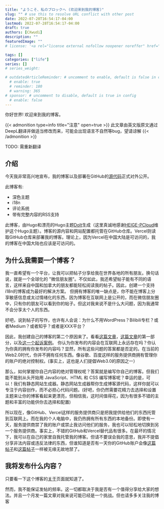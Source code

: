 ```yaml
---
title: "ようこそ、私のブロックへ (欢迎来到我的博客)"
slug: "" # use this to resolve URL conflict with other post
date: 2022-07-28T16:54:17-04:00
lastmod: 2022-07-28T16:54:17-04:00
draft: true
authors: [CXwudi]
description: ""
featuredImage: ""
# license: '<a rel="license external nofollow noopener noreffer" href="https://creativecommons.org/licenses/by-nc/4.0/" target="_blank">CC BY-NC 4.0</a>'

tags: []
categories: ["life"]
series: []
# series_weight: 

# outdatedArticleReminder: # uncomment to enable, default is false in config 
  # enable: true
  # reminder: 180
  # warning: 365
# sponsor: # uncomment to disable, default is true in config 
  # enable: false
---
```


你好世界! 欢迎来到我的博客。

<!--more-->

{{< admonition type=info title="注意" open=true >}}
此文章由英文版原文通过DeepL翻译并做适当修改而来，可能会出现语言不自然等bug，望请谅解
{{< /admonition >}}

TODO: 需重新翻译

## 介绍

今天我非常高兴地宣布，我的博客以及部署在GitHub的[源代码](https://github.com/CXwudi/personal-blog-source)正式对外公开。

此博客有:

- 深色主题
- i18n
- 评论系统
- 带有完整内容的RSS支持

此博客，由Hugo和漂亮的Hugo主题[DoIt](https://github.com/HEIGE-PCloud/DoIt)生成（这里真诚地感谢[HEIGE-PCloud](https://github.com/HEIGE-PCloud)维护这个Hugo主题）。博客的源内容和网站配置都托管在GitHub仓库。Vercel则读取GitHub仓库来部署我的博客。理论上，因为Vercel在中国大陆是可访问的，我的博客在中国大陆也应该是可访问的。

## 为什么我需要一个博客？

我一直希望有一个平台，让我可以把帖子分享给我在世界各地的所有朋友。换句话说，就是一个全球化的 "微信朋友圈"。不仅如此，我还希望帖子能有不同的语言，这样来自中国和加拿大的朋友都能轻松阅读我的帖子。因此，创建一个支持i18n的博客成为最好的解决方案。
但拥有博客的唯一缺点是，你不能在博客上分享敏感信息或太过情绪化的东西，因为博客在互联网上是公开的，而在微信朋友圈中，只有你的朋友可以看到你的帖子。但这对我来说不是什么大问题，因为我通常不会分享太个人的东西。

好吧，说到帖子的写作，也许有人会说：为什么不用WordPress？Bilibili专栏？或者Medium？或者知乎？或者是XXX平台？

因此，我创建自己的博客的第二个原因来了。看看[这篇文章](https://mp.weixin.qq.com/s/oY2ITkqebpKeLS3QEYviVg)，[这篇文章](https://mp.weixin.qq.com/s/733a3gDW2F8B65joRrypMw)的第一部分，以及[这一个起诉案例](https://zhuanlan.zhihu.com/p/367880098)。
你认为你发布的内容会在互联网上永远存在吗？你认为你真的拥有你发布的内容吗？显然，所有这些问题的答案都是否定的。在当前的Web2.0时代，你并不拥有任何东西。像谷歌、百度这样的服务提供商拥有管理你的账户的绝对控制权。(事实上，这也是人们提倡Web3.0的原因之一）

那么，如何掌握你自己内容的绝对管理权呢？答案就是编写你自己的博客。但我们能不能别从头开始用 JavaScript、HTML 和 CSS 编写博客呢？幸运的是，可以！我们有静态网站生成器。静态网站生成器帮你生成博客源代码，这样你就可以专注于内容创作，而不必担心代码问题。(好吧，你仍然需要花精力去选择和设置主题来让你的博客看起来更漂亮，但相信我，这时间值得花，因为有很多不错的主题和丰富的功能供你去选择和配置)

所以现在，像GitHub、Vercel这样的服务提供商只是把我提供给他们的东西托管到互联网上。而在我的个人电脑中，我仍热拥有所有东西的本地备份。即使有一天，服务提供商禁了我的账户或禁止我访问他们的服务，我也可以轻松地切换到另一个服务提供商。事实上，不错的GitHub和Vercel替代品有很多。在最坏的情况下，我可以在自己的家里自我托管我的博客。但请不要误会我的意思，我并不提倡分享非法内容或违反法律的东西，但谁知道是否有一天你的GitHub账户会像[这篇帖子](https://v2ex.com/t/836086)和[这篇帖子](https://yuukoamamiya.github.io/p/%E5%85%B3%E4%BA%8E%E6%88%91%E8%A2%ABgithub%E5%B0%81%E5%8F%B7%E8%BF%99%E4%BB%B6%E4%BA%8B/)一样被无缘无故地禁了。

## 我将发布什么内容？

只要看一下这个博客的[关于](/zh-cn/about/#关于此博客)页面就知道了。

然而，我不能保证发帖的频率。这一切都取决于我是否有一个值得分享给大家的想法。并且一个月发一篇文章对我来说可能已经是一个挑战。但也请多多关注我的博客
